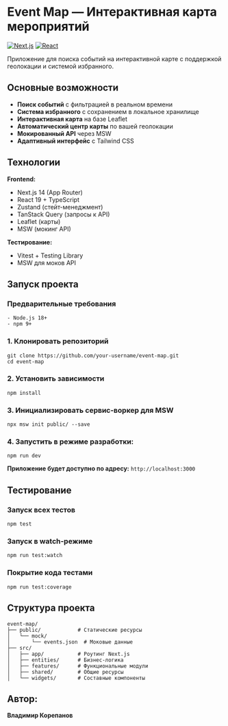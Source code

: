 # Event Map — Интерактивная карта мероприятий

[![Next.js](https://img.shields.io/badge/Next.js-15.3.2-black.svg)](https://nextjs.org/)
[![React](https://img.shields.io/badge/React-19.0.0-%2361DAFB.svg)](https://react.dev/)

Приложение для поиска событий на интерактивной карте с поддержкой геолокации и системой избранного.

## Основные возможности

- **Поиск событий** с фильтрацией в реальном времени
- **Система избранного** с сохранением в локальное хранилище
- **Интерактивная карта** на базе Leaflet
- **Автоматический центр карты** по вашей геолокации
- **Мокированный API** через MSW
- **Адаптивный интерфейс** с Tailwind CSS

## Технологии

**Frontend:**
- Next.js 14 (App Router)
- React 19 + TypeScript
- Zustand (стейт-менеджмент)
- TanStack Query (запросы к API)
- Leaflet (карты)
- MSW (мокинг API)

**Тестирование:**
- Vitest + Testing Library
- MSW для моков API

## Запуск проекта

### Предварительные требования
    - Node.js 18+
    - npm 9+


### 1. Клонировать репозиторий
    git clone https://github.com/your-username/event-map.git
    cd event-map

### 2. Установить зависимости
    npm install

### 3. Инициализировать сервис-воркер для MSW
    npx msw init public/ --save

### 4. Запустить в режиме разработки:

    npm run dev


**Приложение будет доступно по адресу:**
    `http://localhost:3000`

## Тестирование

### Запуск всех тестов
    npm test

### Запуск в watch-режиме
    npm run test:watch

### Покрытие кода тестами
    npm run test:coverage 


## Структура проекта

```
event-map/
├── public/            # Статические ресурсы
│   └── mock/          
│       └── events.json  # Моковые данные
├── src/
│   ├── app/           # Роутинг Next.js
│   ├── entities/      # Бизнес-логика
│   ├── features/      # Функциональные модули
│   ├── shared/        # Общие ресурсы
│   └── widgets/       # Составные компоненты

```

## Автор: 
**Владимир Корепанов**
